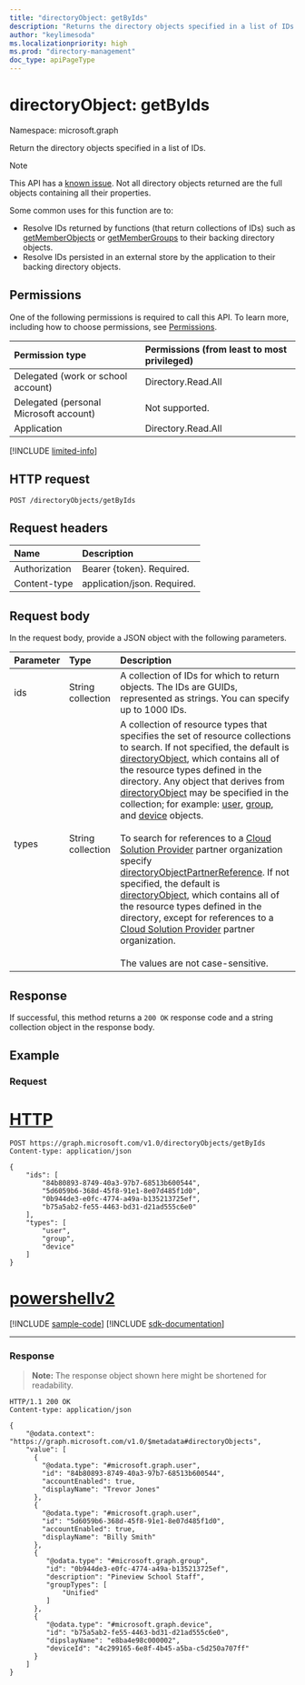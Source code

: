 ```yaml
---
title: "directoryObject: getByIds"
description: "Returns the directory objects specified in a list of IDs."
author: "keylimesoda"
ms.localizationpriority: high
ms.prod: "directory-management"
doc_type: apiPageType
---
```


# directoryObject: getByIds

Namespace: microsoft.graph

Return the directory objects specified in a list of IDs.

>[!NOTE]
>This API has a [known issue](/graph/known-issues#incomplete-objects-when-using-getbyids-request). Not all directory objects returned are the full objects containing all their properties.

Some common uses for this function are to:

* Resolve IDs returned by functions (that return collections of IDs) such as [getMemberObjects](directoryobject-getmemberobjects.md) or [getMemberGroups](directoryobject-getmembergroups.md)  to their backing directory objects.
* Resolve IDs persisted in an external store by the application to their backing directory objects.

## Permissions

One of the following permissions is required to call this API. To learn more, including how to choose permissions, see [Permissions](/graph/permissions-reference).


|Permission type      | Permissions (from least to most privileged)              |
|:--------------------|:---------------------------------------------------------|
|Delegated (work or school account) | Directory.Read.All    |
|Delegated (personal Microsoft account) | Not supported.    |
|Application | Directory.Read.All |

[!INCLUDE [limited-info](../../includes/limited-info.md)]

## HTTP request

<!-- { "blockType": "ignored" } -->

```http
POST /directoryObjects/getByIds
```

## Request headers

| Name       | Description|
|:---------------|:--------|
| Authorization  | Bearer {token}. Required. |
| Content-type  | application/json. Required.  |

## Request body

In the request body, provide a JSON object with the following parameters.

| Parameter   | Type |Description|
|:---------------|:--------|:----------|
|ids|String collection| A collection of IDs for which to return objects. The IDs are GUIDs, represented as strings. You can specify up to 1000 IDs. |
|types|String collection| A collection of resource types that specifies the set of resource collections to search. If not specified, the default is [directoryObject](../resources/directoryobject.md), which contains all of the resource types defined in the directory. Any object that derives from [directoryObject](../resources/directoryobject.md) may be specified in the collection; for example: [user](../resources/user.md), [group](../resources/group.md), and [device](../resources/device.md) objects. <br/><br/>To search for references to a [Cloud Solution Provider](https://partner.microsoft.com/cloud-solution-provider) partner organization specify [directoryObjectPartnerReference](../resources/directoryobjectpartnerreference.md). If not specified, the default is [directoryObject](../resources/directoryobject.md), which contains all of the resource types defined in the directory, except for references to a [Cloud Solution Provider](https://partner.microsoft.com/cloud-solution-provider) partner organization. </br><br/> The values are not case-sensitive.|

## Response

If successful, this method returns a `200 OK` response code and a string collection object in the response body.

## Example

### Request


# [HTTP](#tab/http)
<!-- {
  "blockType": "request",
  "name": "directoryobject_getById"
}-->

```http
POST https://graph.microsoft.com/v1.0/directoryObjects/getByIds
Content-type: application/json

{
    "ids": [
        "84b80893-8749-40a3-97b7-68513b600544",
        "5d6059b6-368d-45f8-91e1-8e07d485f1d0",
        "0b944de3-e0fc-4774-a49a-b135213725ef",
        "b75a5ab2-fe55-4463-bd31-d21ad555c6e0"
    ],
    "types": [
        "user",
        "group",
        "device"
    ]
}
```

# [powershellv2](#tab/powershellv2)
[!INCLUDE [sample-code](../includes/snippets/powershellv2/directoryobject-getbyid-powershellv2-snippets.md)]
[!INCLUDE [sdk-documentation](../includes/snippets/snippets-sdk-documentation-link.md)]

---


### Response

>**Note:** The response object shown here might be shortened for readability.
<!-- {
  "blockType": "response",
  "truncated": true,
  "@odata.type": "microsoft.graph.directoryObject",
  "isCollection": true
} -->

```http
HTTP/1.1 200 OK
Content-type: application/json

{
    "@odata.context": "https://graph.microsoft.com/v1.0/$metadata#directoryObjects",
    "value": [
      {
        "@odata.type": "#microsoft.graph.user",
        "id": "84b80893-8749-40a3-97b7-68513b600544",
        "accountEnabled": true,
        "displayName": "Trevor Jones"
      },
      {
        "@odata.type": "#microsoft.graph.user",
        "id": "5d6059b6-368d-45f8-91e1-8e07d485f1d0",
        "accountEnabled": true,
        "displayName": "Billy Smith"
      },
      {
         "@odata.type": "#microsoft.graph.group",
         "id": "0b944de3-e0fc-4774-a49a-b135213725ef",
         "description": "Pineview School Staff",
         "groupTypes": [
             "Unified"
         ]
      },
      {
         "@odata.type": "#microsoft.graph.device",
         "id": "b75a5ab2-fe55-4463-bd31-d21ad555c6e0",
         "dipslayName": "e8ba4e98c000002",
         "deviceId": "4c299165-6e8f-4b45-a5ba-c5d250a707ff"
      }
    ]
}
```

<!-- uuid: 8fcb5dbc-d5aa-4681-8e31-b001d5168d79
2015-10-25 14:57:30 UTC -->
<!-- {
  "type": "#page.annotation",
  "description": "directoryObject: getById",
  "keywords": "",
  "section": "documentation",
  "tocPath": "",
  "suppressions": [
  ]
}-->

